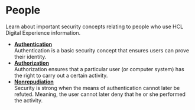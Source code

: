 # People

Learn about important security concepts relating to people who use HCL Digital Experience information.

-   **[Authentication](../people/authentication/)**  
Authentication is a basic security concept that ensures users can prove their identity.
-   **[Authorization](../people/authorization/)**  
Authorization ensures that a particular user (or computer system) has the right to carry out a certain activity.
-   **[Nonrepudiation](../people/nonrepudiation/)**  
Security is strong when the means of authentication cannot later be refuted. Meaning, the user cannot later deny that he or she performed the activity.
